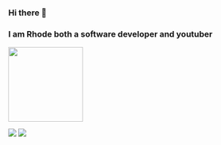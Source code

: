 ### Hi there 👋 
### I am Rhode both a software developer and youtuber
  <img src="https://github-readme-stats.vercel.app/api?username=Rhodejs&show_icons=true&theme=dark&hide_border=true" width="%100" height="150px">
  <br>

<a href="https://discord.com/users/790463945424764949" target="_blank"><img src="https://shields.io/badge/Rhode-black.svg?&style=for-the-badge&logo=discord"></a>
    <a href="https://www.youtube.com/channel/UCFF4vmmOOT_IvFxkCUUgHvQ" target="_blank"><img src="https://shields.io/badge/RhodeYoutube-f00909.svg?&style=for-the-badge&logo=youtube"></a>
</div>
